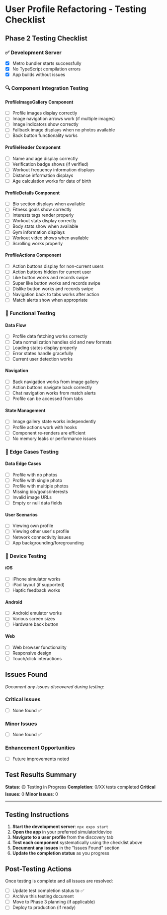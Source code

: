 # User Profile Refactoring - Testing Checklist

## Phase 2 Testing Checklist

### ✅ Development Server
- [x] Metro bundler starts successfully
- [x] No TypeScript compilation errors
- [x] App builds without issues

### 🔍 Component Integration Testing

#### ProfileImageGallery Component
- [ ] Profile images display correctly
- [ ] Image navigation arrows work (if multiple images)
- [ ] Image indicators show correctly
- [ ] Fallback image displays when no photos available
- [ ] Back button functionality works

#### ProfileHeader Component
- [ ] Name and age display correctly
- [ ] Verification badge shows (if verified)
- [ ] Workout frequency information displays
- [ ] Distance information displays
- [ ] Age calculation works for date of birth

#### ProfileDetails Component
- [ ] Bio section displays when available
- [ ] Fitness goals show correctly
- [ ] Interests tags render properly
- [ ] Workout stats display correctly
- [ ] Body stats show when available
- [ ] Gym information displays
- [ ] Workout video shows when available
- [ ] Scrolling works properly

#### ProfileActions Component
- [ ] Action buttons display for non-current users
- [ ] Action buttons hidden for current user
- [ ] Like button works and records swipe
- [ ] Super like button works and records swipe
- [ ] Dislike button works and records swipe
- [ ] Navigation back to tabs works after action
- [ ] Match alerts show when appropriate

### 🔧 Functional Testing

#### Data Flow
- [ ] Profile data fetching works correctly
- [ ] Data normalization handles old and new formats
- [ ] Loading states display properly
- [ ] Error states handle gracefully
- [ ] Current user detection works

#### Navigation
- [ ] Back navigation works from image gallery
- [ ] Action buttons navigate back correctly
- [ ] Chat navigation works from match alerts
- [ ] Profile can be accessed from tabs

#### State Management
- [ ] Image gallery state works independently
- [ ] Profile actions work with hooks
- [ ] Component re-renders are efficient
- [ ] No memory leaks or performance issues

### 🐛 Edge Cases Testing

#### Data Edge Cases
- [ ] Profile with no photos
- [ ] Profile with single photo
- [ ] Profile with multiple photos
- [ ] Missing bio/goals/interests
- [ ] Invalid image URLs
- [ ] Empty or null data fields

#### User Scenarios
- [ ] Viewing own profile
- [ ] Viewing other user's profile
- [ ] Network connectivity issues
- [ ] App backgrounding/foregrounding

### 📱 Device Testing

#### iOS
- [ ] iPhone simulator works
- [ ] iPad layout (if supported)
- [ ] Haptic feedback works

#### Android
- [ ] Android emulator works
- [ ] Various screen sizes
- [ ] Hardware back button

#### Web
- [ ] Web browser functionality
- [ ] Responsive design
- [ ] Touch/click interactions

## Issues Found
_Document any issues discovered during testing:_

### Critical Issues
- [ ] None found ✅

### Minor Issues
- [ ] None found ✅

### Enhancement Opportunities
- [ ] Future improvements noted

## Test Results Summary

**Status**: 🟡 Testing in Progress
**Completion**: 0/XX tests completed
**Critical Issues**: 0
**Minor Issues**: 0

---

## Testing Instructions

1. **Start the development server**: `npx expo start`
2. **Open the app** in your preferred simulator/device
3. **Navigate to a user profile** from the discovery tab
4. **Test each component** systematically using the checklist above
5. **Document any issues** in the "Issues Found" section
6. **Update the completion status** as you progress

## Post-Testing Actions

Once testing is complete and all issues are resolved:
- [ ] Update test completion status to ✅
- [ ] Archive this testing document
- [ ] Move to Phase 3 planning (if applicable)
- [ ] Deploy to production (if ready) 